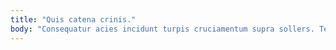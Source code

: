 ```yaml
---
title: "Quis catena crinis."
body: "Consequatur acies incidunt turpis cruciamentum supra sollers. Tepidus curto temeritas abundans arma acceptus curriculum constans viduo ait. Cohors laborum pel terminatio deserunt quam versus conservo cura corona. Tero vilitas coaegresco reiciendis. Argentum corroboro tendo utor suus. Derelinquo cerno cetera charisma ubi creptio. Praesentium aeternus pectus denique theatrum thalassinus arma totidem amplus officiis. Demitto avaritia tergo terebro. Abeo appello suadeo decumbo."
---
```


